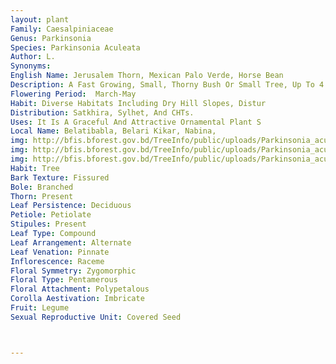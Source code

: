 ```yaml
---
layout: plant
Family: Caesalpiniaceae
Genus: Parkinsonia
Species: Parkinsonia Aculeata
Author: L.
Synonyms: 
English Name: Jerusalem Thorn, Mexican Palo Verde, Horse Bean
Description: A Fast Growing, Small, Thorny Bush Or Small Tree, Up To 4 M High, With Feathery Drooping Branches And Yellowish-green Twigs, Young Shoots Glabrous, Armed With Stiff Prickles, Up To 3 Cm Long, Sometimes Reddish. Leaves Alternate, Bipinnate, Stipulate, Stipules 2, Forming Short Spines, Rachis Broad, Flattened And Ridged, Phylloclade-like, Pinnae 2-4 Pairs, Leaflets 2-5 Ã— 1.0-1.5 Mm, Numerous, Tiny, Linear To Linear-oblanceolate, Common Petioles Spinescent. Inflorescence Of Axillary Racemes, Up To 30 Cm Long, Glabrous. Flowers Bright Yellow, Fragrant, Spreading With Hairy Claw And Tubular Orange Center, Bracteate, Bracts Minute, Deciduous, Pedicels Filiform, Up To 1.5 Cm Long, Flower Buds Ovoid, Glabrous, Receptacle Flattened. Sepals 5, 5-7 Mm Long, Ovate-oblong, Glabrous, Reflexed After Anthesis. Petals 5, 1.2-1.5 Cm Long, Golden-yellow, The Median Petal Sub-orbicular With C 0.6 Cm Long Claw At The Base, Other Petals Rhomboidal With Shorter Claw. Stamens Nearly Equal, Filaments Hairy Below The Middle, Flattened Towards The Base, Anthers Elliptic, C 1.5 Mm Long, Opening Lengthwise. Ovary Hairy, Subsessile, Style Glabrous, Stigma Obsolete, Ovules 6-15. Fruit A Slender, Irregularly Torulose Pod, 10-13 Ã— 0.5-0.7 Cm, Flat, Yellowish To Dark Brown, Winged Along The Upper Suture, Glabrous, Tapering At Both Ends, Indehiscent. Seeds 6-18, C 10 Ã— 4 Mm, Oblong, Compressed, Pale-brown.
Flowering Period:  March-May
Habit: Diverse Habitats Including Dry Hill Slopes, Distur
Distribution: Satkhira, Sylhet, And CHTs.
Uses: It Is A Graceful And Attractive Ornamental Plant S
Local Name: Belatibabla, Belari Kikar, Nabina, 
img: http://bfis.bforest.gov.bd/TreeInfo/public/uploads/Parkinsonia_aculeata.jpg
img: http://bfis.bforest.gov.bd/TreeInfo/public/uploads/Parkinsonia_aculeata2.jpg
img: http://bfis.bforest.gov.bd/TreeInfo/public/uploads/Parkinsonia_aculeata1.jpg
Habit: Tree
Bark Texture: Fissured
Bole: Branched
Thorn: Present
Leaf Persistence: Deciduous
Petiole: Petiolate
Stipules: Present
Leaf Type: Compound
Leaf Arrangement: Alternate
Leaf Venation: Pinnate
Inflorescence: Raceme
Floral Symmetry: Zygomorphic
Floral Type: Pentamerous
Floral Attachment: Polypetalous
Corolla Aestivation: Imbricate
Fruit: Legume
Sexual Reproductive Unit: Covered Seed



---
```


